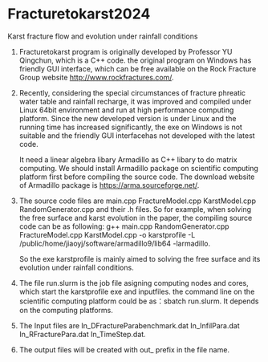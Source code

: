 # Fracturetokarst2024

   Karst fracture flow and evolution under rainfall conditions

1. Fracturetokarst program is originally developed by Professor YU Qingchun, which is a C++ code. the original program on Windows has friendly GUI interface, which can be free available on the Rock Fracture Group website http://www.rockfractures.com/. 
2. Recently, considering the special circumstances of fracture phreatic water table and rainfall recharge, it was improved and compiled under Linux 64bit environment and run at high performance computing platform. Since the new developed version is under Linux and the running time has increased significantly, the exe on Windows is not suitable and the friendly GUI interfacehas not developed with the latest code.

   It need a linear algebra libary Armadillo as C++ libary to do matrix computing. We should install Armadillo package on scientific computing platform first before compiling the source code. The download website of Armadillo package is https://arma.sourceforge.net/.

3. The source code files are main.cpp FractureModel.cpp  KarstModel.cpp  RandomGenerator.cpp and their .h files. So for example, when solving the free surface and karst evolution in the paper, the compiling source code can be as following: g++ main.cpp RandomGenerator.cpp FractureModel.cpp KarstModel.cpp -o karstprofile -L /public/home/jiaoyj/software/armadillo9/lib64 -larmadillo.

   So the exe karstprofile  is mainly aimed to solving the free surface and its evolution under rainfall conditions.

4. The file run.slurm is the job file asigning computing nodes and cores, which start the karstprofile exe and inputfiles. the command line on the scientific computing platform could be as：sbatch run.slurm. It depends on the computing platforms.

5. The Input files are In_DFractureParabenchmark.dat  In_InfilPara.dat  In_RFracturePara.dat  In_TimeStep.dat.

6. The output files will be created with out_ prefix in the file name.



